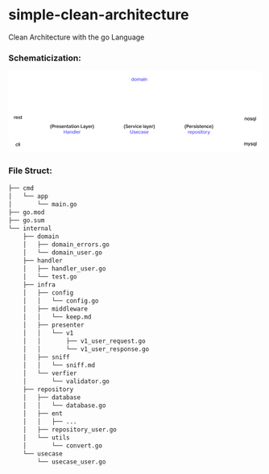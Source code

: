 # simple-clean-architecture
Clean Architecture with the go Language 

### Schematicization:

![Schematicization](./docs/images/schematicization.png)

### File Struct: 
```
├── cmd
│   └── app
│       └── main.go
├── go.mod
├── go.sum
└── internal
    ├── domain
    │   ├── domain_errors.go
    │   └── domain_user.go
    ├── handler
    │   ├── handler_user.go
    │   └── test.go
    ├── infra
    │   ├── config
    │   │   └── config.go
    │   ├── middleware
    │   │   └── keep.md
    │   ├── presenter
    │   │   └── v1
    │   │       ├── v1_user_request.go
    │   │       └── v1_user_response.go
    │   ├── sniff
    │   │   └── sniff.md
    │   └── verfier
    │       └── validator.go
    ├── repository
    │   ├── database
    │   │   └── database.go
    │   ├── ent 
    │   │   ├── ... 
    │   ├── repository_user.go
    │   └── utils
    │       └── convert.go
    └── usecase
        └── usecase_user.go
```
